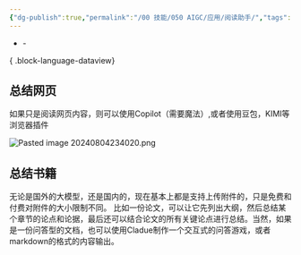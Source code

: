 ```yaml
---
{"dg-publish":true,"permalink":"/00 技能/050 AIGC/应用/阅读助手/","tags":["ai","aigc应用","coze"]}
---
```



- \-

{ .block-language-dataview}
## 总结网页
如果只是阅读网页内容，则可以使用Copilot（需要魔法）,或者使用豆包，KIMI等浏览器插件

![Pasted image 20240804234020.png](/img/user/40%20%E8%B5%84%E6%BA%90/998%20%E9%99%84%E4%BB%B6/Pasted%20image%2020240804234020.png)

## 总结书籍

无论是国外的大模型，还是国内的，现在基本上都是支持上传附件的，只是免费和付费对附件的大小限制不同。
比如一份论文，可以让它先列出大纲，然后总结某个章节的论点和论据，最后还可以结合论文的所有关键论点进行总结。当然，如果是一份问答型的文档，也可以使用Cladue制作一个交互式的问答游戏，或者markdown的格式的内容输出。